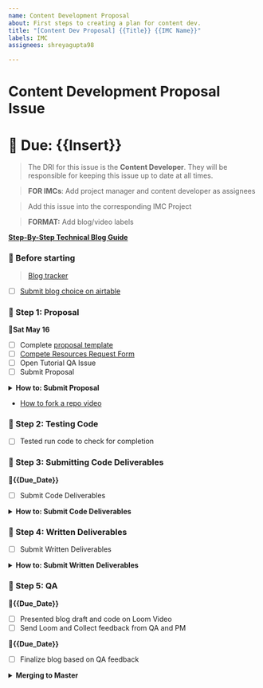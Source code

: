 ```yaml
---
name: Content Development Proposal
about: First steps to creating a plan for content dev.
title: "[Content Dev Proposal] {{Title}} {{IMC Name}}"
labels: IMC
assignees: shreyagupta98

---
```


# Content Development Proposal Issue

# 📅 Due: {{Insert}}
>The DRI for this issue is the **Content Developer**. They will be responsible for keeping this issue up to date at all times.

>**FOR IMCs**: Add project manager and content developer as assignees

>Add this issue into the corresponding IMC Project

>**FORMAT:** Add blog/video labels

**[Step-By-Step Technical Blog Guide](https://hq.bitproject.org/how-to-write-a-technical-blog/)**

### :dancer: Before starting
> [Blog tracker](https://airtable.com/shrDBBOFqn5c7SlBh)
- [ ] [Submit blog choice on airtable](https://airtable.com/shrshp0d9sruL7l9J)

### :pushpin: Step 1: Proposal
📅**Sat May 16**
- [ ] Complete [proposal template](https://github.com/bitprj/devrel/blob/master/contentdevproposal.md)
- [ ] [Compete Resources Request Form](https://airtable.com/shrYEJufxRzm97jha)
- [ ] Open Tutorial QA Issue
- [ ] Submit Proposal
<details><summary><b>How to: Submit Proposal</b></summary>
    - Fork the bitprj/devrel repo
    
    - Create a file in the following folder: bitprj/devrel/{{imc_topic}}/{{imc_name}}/{{blog_title}}/proposal.md
    
    - Commit + Push proposal.md
    
    - Create branch called #{{insert-blog-title}}
    
    - Create a pull request to merge into the #{{insert-blog-title}} branch on bitprj/devrel
    
    - Assign your PM to the pull request
</details>

- [How to fork a repo video](https://app.getguru.com/card/ijjKGAyT/How-to-Fork-a-Repo-Do-a-Pull-Request)
### :pushpin: Step 2: Testing Code
- [ ] Tested run code to check for completion

### :pushpin: Step 3: Submitting Code Deliverables
📅**{{Due_Date}}**
- [ ] Submit Code Deliverables
<details><summary><b>How to: Submit Code Deliverables</b></summary>
    - Fork the bitprj/devrel repo
    
    - Upload Finished Code on CodeSandbox
    
    - Check that all code is commented well
    
    - Link CodeSandbox in comments of this issue
    
    - Commit + Push starter code into your pertinent folder under /starter and solution code under /solution
    
    - Create a pull request to merge into the #{{insert-blog-title}} branch on bitprj/devrel
    
    - Assign your PM to the pull request
</details>

### :pushpin: Step 4: Written Deliverables
- [ ] Submit Written Deliverables

<details><summary><b>How to: Submit Written Deliverables</b></summary>
    - Fork the bitprj/devrel repo
    
    - Commit + Push written content (step-by-step blog tutorial of code) under blog.md within the pertinent folder
    
    - Create a pull request to merge into the #{{insert-blog-title}} branch on bitprj/devrel
    
    - Assign your PM to the pull request
</details>

### :pushpin: Step 5: QA 
📅**{{Due_Date}}**
- [ ] Presented blog draft and code on Loom Video
- [ ] Send Loom and Collect feedback from QA and PM

📅**{{Due_Date}}**
- [ ] Finalize blog based on QA feedback

<details>
<summary><b>Merging to Master</b></summary>

    - Open a Pull Request to Merge #{{insert-blog-title}} to #master
    
    - Assign QA Specialist to Pull Request
    
    - Assign Writing Specialist to Pull Request
</details>
